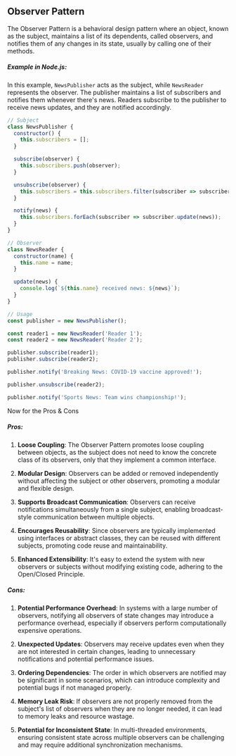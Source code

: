 ## Observer Pattern

The Observer Pattern is a behavioral design pattern where an object, known as the subject, maintains a list of its dependents, called observers, and notifies them of any changes in its state, usually by calling one of their methods.

##### Example in Node.js:

In this example, `NewsPublisher` acts as the subject, while `NewsReader` represents the observer. The publisher maintains a list of subscribers and notifies them whenever there's news. Readers subscribe to the publisher to receive news updates, and they are notified accordingly.

```javascript
// Subject
class NewsPublisher {
  constructor() {
    this.subscribers = [];
  }

  subscribe(observer) {
    this.subscribers.push(observer);
  }

  unsubscribe(observer) {
    this.subscribers = this.subscribers.filter(subscriber => subscriber !== observer);
  }

  notify(news) {
    this.subscribers.forEach(subscriber => subscriber.update(news));
  }
}

// Observer
class NewsReader {
  constructor(name) {
    this.name = name;
  }

  update(news) {
    console.log(`${this.name} received news: ${news}`);
  }
}

// Usage
const publisher = new NewsPublisher();

const reader1 = new NewsReader('Reader 1');
const reader2 = new NewsReader('Reader 2');

publisher.subscribe(reader1);
publisher.subscribe(reader2);

publisher.notify('Breaking News: COVID-19 vaccine approved!');

publisher.unsubscribe(reader2);

publisher.notify('Sports News: Team wins championship!');
```

Now for the Pros & Cons

##### Pros:

1. **Loose Coupling**: The Observer Pattern promotes loose coupling between objects, as the subject does not need to know the concrete class of its observers, only that they implement a common interface.

2. **Modular Design**: Observers can be added or removed independently without affecting the subject or other observers, promoting a modular and flexible design.

3. **Supports Broadcast Communication**: Observers can receive notifications simultaneously from a single subject, enabling broadcast-style communication between multiple objects.

4. **Encourages Reusability**: Since observers are typically implemented using interfaces or abstract classes, they can be reused with different subjects, promoting code reuse and maintainability.

5. **Enhanced Extensibility**: It's easy to extend the system with new observers or subjects without modifying existing code, adhering to the Open/Closed Principle.

##### Cons:

1. **Potential Performance Overhead**: In systems with a large number of observers, notifying all observers of state changes may introduce a performance overhead, especially if observers perform computationally expensive operations.

2. **Unexpected Updates**: Observers may receive updates even when they are not interested in certain changes, leading to unnecessary notifications and potential performance issues.

3. **Ordering Dependencies**: The order in which observers are notified may be significant in some scenarios, which can introduce complexity and potential bugs if not managed properly.

4. **Memory Leak Risk**: If observers are not properly removed from the subject's list of observers when they are no longer needed, it can lead to memory leaks and resource wastage.

5. **Potential for Inconsistent State**: In multi-threaded environments, ensuring consistent state across multiple observers can be challenging and may require additional synchronization mechanisms.